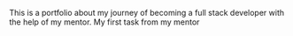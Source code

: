 This is a portfolio about my journey of becoming a full stack developer with the help of my mentor.
My first task from my mentor 
